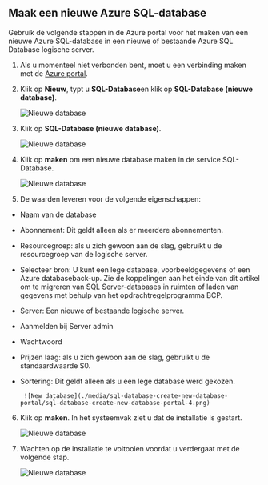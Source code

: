 
<!--
includes/sql-database-create-new-database-portal.md

Latest Freshness check:  2016-04-11 , carlrab.

As of circa 2016-04-11, the following topics might include this include:
articles/sql-database/sql-database-get-started-tutorial.md

-->
## <a name="create-a-new-azure-sql-database"></a>Maak een nieuwe Azure SQL-database

Gebruik de volgende stappen in de Azure portal voor het maken van een nieuwe Azure SQL-database in een nieuwe of bestaande Azure SQL Database logische server.

1. Als u momenteel niet verbonden bent, moet u een verbinding maken met de [Azure portal](http://portal.azure.com).
2. Klik op **Nieuw**, typt u **SQL-Database**en klik op **SQL-Database (nieuwe database)**.

     ![Nieuwe database](./media/sql-database-create-new-database-portal/sql-database-create-new-database-portal-1.png)

3. Klik op **SQL-Database (nieuwe database)**.

     ![Nieuwe database](./media/sql-database-create-new-database-portal/sql-database-create-new-database-portal-2.png)

4. Klik op **maken** om een nieuwe database maken in de service SQL-Database.

     ![Nieuwe database](./media/sql-database-create-new-database-portal/sql-database-create-new-database-portal-3.png)

5. De waarden leveren voor de volgende eigenschappen:

 - Naam van de database
 - Abonnement: Dit geldt alleen als er meerdere abonnementen.
 - Resourcegroep: als u zich gewoon aan de slag, gebruikt u de resourcegroep van de logische server.
 - Selecteer bron: U kunt een lege database, voorbeeldgegevens of een Azure databaseback-up. Zie de koppelingen aan het einde van dit artikel om te migreren van SQL Server-databases in ruimten of laden van gegevens met behulp van het opdrachtregelprogramma BCP.
 - Server: Een nieuwe of bestaande logische server.
 - Aanmelden bij Server admin
 - Wachtwoord
 - Prijzen laag: als u zich gewoon aan de slag, gebruikt u de standaardwaarde S0.
 - Sortering: Dit geldt alleen als u een lege database werd gekozen.

        ![New database](./media/sql-database-create-new-database-portal/sql-database-create-new-database-portal-4.png)

6.  Klik op **maken**. In het systeemvak ziet u dat de installatie is gestart.

     ![Nieuwe database](./media/sql-database-create-new-database-portal/sql-database-create-new-database-portal-5.png)

7. Wachten op de installatie te voltooien voordat u verdergaat met de volgende stap.

     ![Nieuwe database](./media/sql-database-create-new-database-portal/sql-database-create-new-database-portal-6.png)
